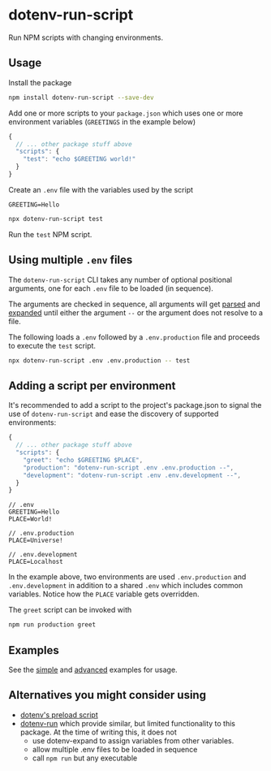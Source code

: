 # dotenv-run-script

Run NPM scripts with changing environments.

## Usage

Install the package

```bash
npm install dotenv-run-script --save-dev
```

Add one or more scripts to your `package.json` which uses one or more environment variables (`GREETINGS` in the example below)

```js
{
  // ... other package stuff above
  "scripts": {
    "test": "echo $GREETING world!"
  }
}
```

Create an `.env` file with the variables used by the script

```
GREETING=Hello
```

```bash
npx dotenv-run-script test
```

Run the `test` NPM script.

## Using multiple `.env` files

The `dotenv-run-script` CLI takes any number of optional positional arguments, one for each `.env` file to be loaded (in sequence). 

The arguments are checked in sequence, all arguments will get [parsed](https://www.npmjs.com/package/dotenv#parse) and [expanded](https://www.npmjs.com/package/dotenv-expand) until either the argument `--` or the argument does not resolve to a file.

The following loads a `.env` followed by a `.env.production` file and proceeds to execute the `test` script.

```bash
npx dotenv-run-script .env .env.production -- test
```

## Adding a script per environment

It's recommended to add a script to the project's package.json to signal the use of `dotenv-run-script` and ease the discovery of supported environments:

```js
{
  // ... other package stuff above
  "scripts": {
    "greet": "echo $GREETING $PLACE",
    "production": "dotenv-run-script .env .env.production --",
    "development": "dotenv-run-script .env .env.development --",
  }
}
```

```
// .env
GREETING=Hello
PLACE=World!
```

```
// .env.production
PLACE=Universe!
```

```
// .env.development
PLACE=Localhost
```

In the example above, two environments are used `.env.production` and `.env.development` in addition to a shared `.env` which includes common variables. Notice how the `PLACE` variable gets overridden.

The `greet` script can be invoked with

```bash
npm run production greet
```

## Examples

See the [simple](examples/simple) and [advanced](examples/advanced) examples for usage.

## Alternatives you might consider using

- [dotenv's preload script](https://www.npmjs.com/package/dotenv#preload)
- [dotenv-run](https://www.npmjs.com/package/dotenv-run) which provide similar, but limited functionality to this package. At the time of writing this, it does not
  - use dotenv-expand to assign variables from other variables.
  - allow multiple .env files to be loaded in sequence
  - call `npm run` but any executable
